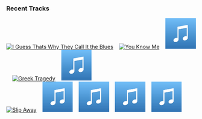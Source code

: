 ### Recent Tracks
[<img src='https://lastfm.freetls.fastly.net/i/u/300x300/94d2fe1c0df8d84e7296e6133a5812d9.png' width='16%' height='16%' alt='I Guess Thats Why They Call It the Blues'>](https://www.last.fm/music/elton%2bjohn/_/i%2bguess%2bthat%2527s%2bwhy%2bthey%2bcall%2bit%2bthe%2bblues)&nbsp;&nbsp;&nbsp;&nbsp;[<img src='https://lastfm.freetls.fastly.net/i/u/300x300/7c32427cd3934f068122293d5a75057e.png' width='16%' height='16%' alt='You Know Me'>](https://www.last.fm/music/air%2btraffic%2bcontroller/_/you%2bknow%2bme)&nbsp;&nbsp;&nbsp;&nbsp;[<img src='https://github.com/atfinke/atfinke/blob/master/placeholder.jpeg?raw=true' width='16%' height='16%' alt='The greatest'>](https://www.last.fm/music/lana%2bdel%2brey/_/the%2bgreatest)&nbsp;&nbsp;&nbsp;&nbsp;[<img src='https://lastfm.freetls.fastly.net/i/u/300x300/bbd57b4f204e90e9b11145fc2cc56dd9.png' width='16%' height='16%' alt='Greek Tragedy'>](https://www.last.fm/music/the%2bwombats/_/greek%2btragedy)&nbsp;&nbsp;&nbsp;&nbsp;[<img src='https://github.com/atfinke/atfinke/blob/master/placeholder.jpeg?raw=true' width='16%' height='16%' alt='You Should Be Sad'>](https://www.last.fm/music/halsey/_/you%2bshould%2bbe%2bsad)&nbsp;&nbsp;&nbsp;&nbsp;<br>[<img src='https://lastfm.freetls.fastly.net/i/u/300x300/de2a2333f3da846c35d3c822469abed4.png' width='16%' height='16%' alt='Slip Away'>](https://www.last.fm/music/perfume%2bgenius/_/slip%2baway)&nbsp;&nbsp;&nbsp;&nbsp;[<img src='https://github.com/atfinke/atfinke/blob/master/placeholder.jpeg?raw=true' width='16%' height='16%' alt='Everywhere - 2017 Remaster'>](https://www.last.fm/music/fleetwood%2bmac/_/everywhere%2b-%2b2017%2bremaster)&nbsp;&nbsp;&nbsp;&nbsp;[<img src='https://github.com/atfinke/atfinke/blob/master/placeholder.jpeg?raw=true' width='16%' height='16%' alt='Peach'>](https://www.last.fm/music/broods/_/peach)&nbsp;&nbsp;&nbsp;&nbsp;[<img src='https://github.com/atfinke/atfinke/blob/master/placeholder.jpeg?raw=true' width='16%' height='16%' alt='Never Seen the Rain'>](https://www.last.fm/music/tones%2band%2bi/_/never%2bseen%2bthe%2brain)&nbsp;&nbsp;&nbsp;&nbsp;[<img src='https://github.com/atfinke/atfinke/blob/master/placeholder.jpeg?raw=true' width='16%' height='16%' alt='Forgive Me Friend'>](https://www.last.fm/music/smith%2b%2526%2bthell/_/forgive%2bme%2bfriend)&nbsp;&nbsp;&nbsp;&nbsp;<br>